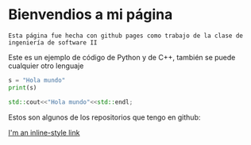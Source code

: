 

# Bienvendios a mi página
```
Esta página fue hecha con github pages como trabajo de la clase de ingeniería de software II
```



Este es un ejemplo de código de Python y de C++, también se puede cualquier otro lenguaje

```python 
s = "Hola mundo"
print(s)
```

```C++
std::cout<<"Hola mundo"<<std::endl;
```

Estos son algunos de los repositorios que tengo en github: 

[I'm an inline-style link](https://www.google.com)

